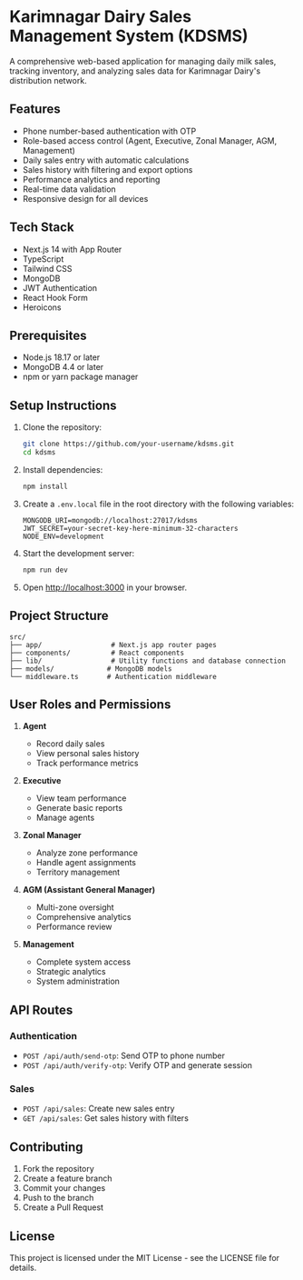 # Karimnagar Dairy Sales Management System (KDSMS)

A comprehensive web-based application for managing daily milk sales, tracking inventory, and analyzing sales data for Karimnagar Dairy's distribution network.

## Features

- Phone number-based authentication with OTP
- Role-based access control (Agent, Executive, Zonal Manager, AGM, Management)
- Daily sales entry with automatic calculations
- Sales history with filtering and export options
- Performance analytics and reporting
- Real-time data validation
- Responsive design for all devices

## Tech Stack

- Next.js 14 with App Router
- TypeScript
- Tailwind CSS
- MongoDB
- JWT Authentication
- React Hook Form
- Heroicons

## Prerequisites

- Node.js 18.17 or later
- MongoDB 4.4 or later
- npm or yarn package manager

## Setup Instructions

1. Clone the repository:
   ```bash
   git clone https://github.com/your-username/kdsms.git
   cd kdsms
   ```

2. Install dependencies:
   ```bash
   npm install
   ```

3. Create a `.env.local` file in the root directory with the following variables:
   ```
   MONGODB_URI=mongodb://localhost:27017/kdsms
   JWT_SECRET=your-secret-key-here-minimum-32-characters
   NODE_ENV=development
   ```

4. Start the development server:
   ```bash
   npm run dev
   ```

5. Open [http://localhost:3000](http://localhost:3000) in your browser.

## Project Structure

```
src/
├── app/                 # Next.js app router pages
├── components/          # React components
├── lib/                 # Utility functions and database connection
├── models/             # MongoDB models
└── middleware.ts       # Authentication middleware
```

## User Roles and Permissions

1. **Agent**
   - Record daily sales
   - View personal sales history
   - Track performance metrics

2. **Executive**
   - View team performance
   - Generate basic reports
   - Manage agents

3. **Zonal Manager**
   - Analyze zone performance
   - Handle agent assignments
   - Territory management

4. **AGM (Assistant General Manager)**
   - Multi-zone oversight
   - Comprehensive analytics
   - Performance review

5. **Management**
   - Complete system access
   - Strategic analytics
   - System administration

## API Routes

### Authentication
- `POST /api/auth/send-otp`: Send OTP to phone number
- `POST /api/auth/verify-otp`: Verify OTP and generate session

### Sales
- `POST /api/sales`: Create new sales entry
- `GET /api/sales`: Get sales history with filters

## Contributing

1. Fork the repository
2. Create a feature branch
3. Commit your changes
4. Push to the branch
5. Create a Pull Request

## License

This project is licensed under the MIT License - see the LICENSE file for details. 